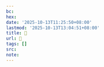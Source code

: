 ```yaml
---
bc:
hex:
date: '2025-10-13T11:25:50+08:00'
lastmod: '2025-10-13T13:04:51+08:00'
title: 󰊞
url: 󰊞
tags: []
src:
note:
---
```

